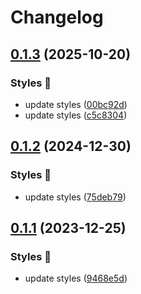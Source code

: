 # Changelog

## [0.1.3](https://github.com/hbstack/syntax-highlighting/compare/styles/doom-one2/v0.1.2...styles/doom-one2/v0.1.3) (2025-10-20)


### Styles 🎨

* update styles ([00bc92d](https://github.com/hbstack/syntax-highlighting/commit/00bc92dfe53397d73c9c0c7cff07bfe47b03389e))
* update styles ([c5c8304](https://github.com/hbstack/syntax-highlighting/commit/c5c8304cc8ebf843ad08029ddf982868131e1adf))

## [0.1.2](https://github.com/hbstack/syntax-highlighting/compare/styles/doom-one2/v0.1.1...styles/doom-one2/v0.1.2) (2024-12-30)


### Styles 🎨

* update styles ([75deb79](https://github.com/hbstack/syntax-highlighting/commit/75deb79773c00a91668118f44e1ffcf018513cd9))

## [0.1.1](https://github.com/hbstack/syntax-highlighting/compare/styles/doom-one2/v0.1.0...styles/doom-one2/v0.1.1) (2023-12-25)


### Styles 🎨

* update styles ([9468e5d](https://github.com/hbstack/syntax-highlighting/commit/9468e5d054f6c1775a1966bcf308506cebd2f804))
